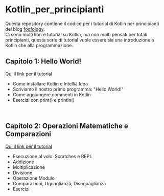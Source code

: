 # Kotlin_per_principianti
Questa repository contiene il codice per i tutorial di Kotlin per principianti del blog [foofology](https://foofologia.wordpress.com/).
<br>
Ci sono molti libri e tutorial su Kotlin, ma non molti pensati per totali principianti,
questa serie di tutorial vuole essere sia una introduzione a Kotlin che alla programmazione.


## Capitolo 1: Hello World!

[Qui il link per il tutorial](https://foofologia.wordpress.com/2019/11/24/kotlin-tutorial-capitolo-1-hello-world/)
<br>
<ul>
  <li>Come installare Kotlin e IntelliJ Idea</li>
  <li>Scriviamo il nostro primo programma: "Hello World!"</li>
  <li>Come aggiungere commenti in Kotlin</li>
  <li>Esercizi con print() e println() </li>
  </ul>
  <br>
  
  ## Capitolo 2: Operazioni Matematiche e Comparazioni

[Qui il link per il tutorial](https://foofologia.wordpress.com/2019/12/06/kotlin-tutorial-capitolo-2-operazioni-matematiche-e-comparazioni/)
<br>
<ul>
  <li>Esecuzione al volo: Scratches e REPL</li>
  <li>Addizione</li>
  <liSottrazione</li>
  <li>Moltiplicazione</li>
  <li>Divisione</li>
  <li>Operazione Modulo</li>
  <li>Comparazioni, Uguaglianza, Disuguaglianza</li>
  <li>Esercizi</li>
  </ul>

